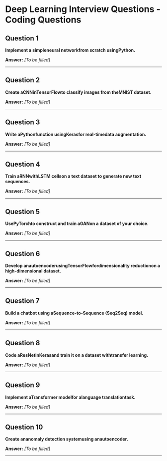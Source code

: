 # Deep Learning Interview Questions - Coding Questions

## Question 1

**Implement a simpleneural networkfrom scratch usingPython.**

**Answer:** _[To be filled]_

---

## Question 2

**Create aCNNinTensorFlowto classify images from theMNIST dataset.**

**Answer:** _[To be filled]_

---

## Question 3

**Write aPythonfunction usingKerasfor real-timedata augmentation.**

**Answer:** _[To be filled]_

---

## Question 4

**Train aRNNwithLSTM cellson a text dataset to generate new text sequences.**

**Answer:** _[To be filled]_

---

## Question 5

**UsePyTorchto construct and train aGANon a dataset of your choice.**

**Answer:** _[To be filled]_

---

## Question 6

**Develop anautoencoderusingTensorFlowfordimensionality reductionon a high-dimensional dataset.**

**Answer:** _[To be filled]_

---

## Question 7

**Build a chatbot using aSequence-to-Sequence (Seq2Seq) model.**

**Answer:** _[To be filled]_

---

## Question 8

**Code aResNetinKerasand train it on a dataset withtransfer learning.**

**Answer:** _[To be filled]_

---

## Question 9

**Implement aTransformer modelfor alanguage translationtask.**

**Answer:** _[To be filled]_

---

## Question 10

**Create ananomaly detection systemusing anautoencoder.**

**Answer:** _[To be filled]_

---

